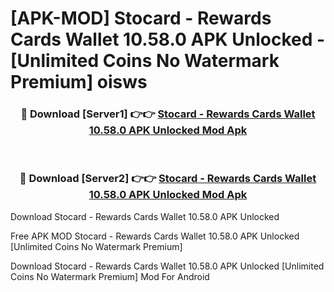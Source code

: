 # [APK-MOD] Stocard - Rewards Cards Wallet 10.58.0 APK Unlocked - [Unlimited Coins No Watermark Premium] oisws



<div align="center">
<h3>🔴 Download [Server1] 👉👉 <a href="https://momento.my/?title=Stocard_-_Rewards_Cards_Wallet_10.58.0_APK_Unlocked">Stocard - Rewards Cards Wallet 10.58.0 APK Unlocked Mod Apk</a></h3><br>

<h3>🔴 Download [Server2] 👉👉 <a href="https://momento.my/?title=Stocard_-_Rewards_Cards_Wallet_10.58.0_APK_Unlocked">Stocard - Rewards Cards Wallet 10.58.0 APK Unlocked Mod Apk</a></h3>
</div>



Download Stocard - Rewards Cards Wallet 10.58.0 APK Unlocked 

Free APK MOD Stocard - Rewards Cards Wallet 10.58.0 APK Unlocked [Unlimited Coins No Watermark Premium]

Download Stocard - Rewards Cards Wallet 10.58.0 APK Unlocked [Unlimited Coins No Watermark Premium] Mod For Android

